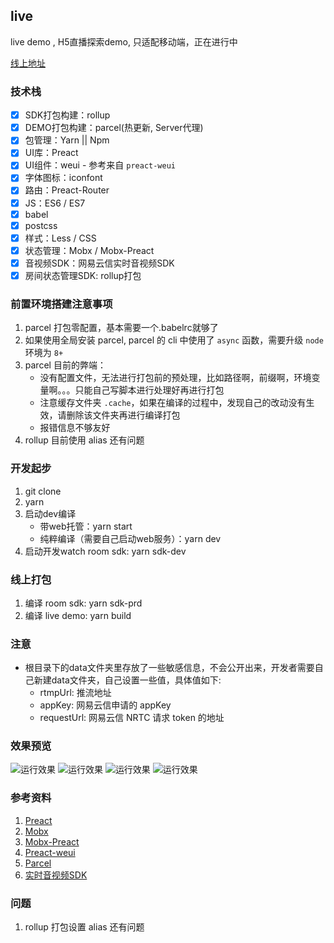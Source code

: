 ## live

live demo , H5直播探索demo, 只适配移动端，正在进行中

[线上地址](https://ldodo.cc/static/live/)

### 技术栈

- [x] SDK打包构建：rollup
- [x] DEMO打包构建：parcel(热更新, Server代理)
- [x] 包管理：Yarn || Npm
- [x] UI库：Preact
- [x] UI组件：weui - 参考来自 `preact-weui`
- [x] 字体图标：iconfont
- [x] 路由：Preact-Router
- [x] JS：ES6 / ES7
- [x] babel
- [x] postcss
- [x] 样式：Less / CSS
- [x] 状态管理：Mobx / Mobx-Preact
- [x] 音视频SDK：网易云信实时音视频SDK
- [x] 房间状态管理SDK: rollup打包

### 前置环境搭建注意事项

1. parcel 打包零配置，基本需要一个.babelrc就够了
2. 如果使用全局安装 parcel, parcel 的 cli 中使用了 `async` 函数，需要升级 `node` 环境为 `8+`
3. parcel 目前的弊端：
    -   没有配置文件，无法进行打包前的预处理，比如路径啊，前缀啊，环境变量啊。。。只能自己写脚本进行处理好再进行打包
    -   注意缓存文件夹 `.cache`，如果在编译的过程中，发现自己的改动没有生效，请删除该文件夹再进行编译打包
    -   报错信息不够友好
4. rollup 目前使用 alias 还有问题

### 开发起步

1. git clone
2. yarn
3. 启动dev编译
    -   带web托管：yarn start
    -   纯粹编译（需要自己启动web服务）：yarn dev
4. 启动开发watch room sdk: yarn sdk-dev

### 线上打包

1. 编译 room sdk: yarn sdk-prd
2. 编译 live demo: yarn build

### 注意

- 根目录下的data文件夹里存放了一些敏感信息，不会公开出来，开发者需要自己新建data文件夹，自己设置一些值，具体值如下:
    -   rtmpUrl: 推流地址
    -   appKey: 网易云信申请的 appKey
    -   requestUrl: 网易云信 NRTC 请求 token 的地址

### 效果预览

![运行效果](https://raw.githubusercontent.com/lduoduo/live/master/preview/im1.png)
![运行效果](https://raw.githubusercontent.com/lduoduo/live/master/preview/im2.png)
![运行效果](https://raw.githubusercontent.com/lduoduo/live/master/preview/im3.png)
![运行效果](https://raw.githubusercontent.com/lduoduo/live/master/preview/im4.png)

### 参考资料
1. [Preact](https://preactjs.com/)
2. [Mobx](https://github.com/mobxjs/mobx)
3. [Mobx-Preact](https://github.com/mobxjs/mobx-preact)
3. [Preact-weui](https://github.com/afeiship/preact-weui)
4. [Parcel](https://github.com/parcel-bundler/parcel)
5. [实时音视频SDK](https://netease.im/im-sdk-demo)

### 问题
1. rollup 打包设置 alias 还有问题
